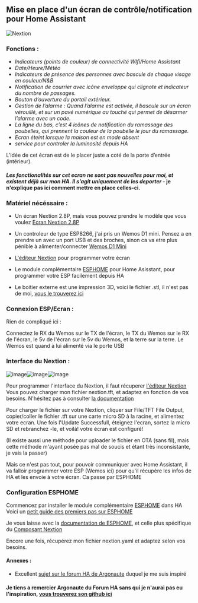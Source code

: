 ## Mise en place d'un écran de contrôle/notification pour Home Assistant


![Nextion](https://user-images.githubusercontent.com/35771339/225013109-b3ed8c40-9fef-4b1d-8148-c2848ab0bb86.jpeg)


### Fonctions : 

- *Indicateurs (points de couleur) de connectivité WIfi/Home Assistant*
- *Date/Heure/Météo*
- *Indicateurs de présence des personnes avec bascule de chaque visage en couleur/N&B*
- *Notification de courrier avec icône enveloppe qui clignote et indicateur du nombre de passages.*
- *Bouton d’ouverture du portail extérieur.*
- *Gestion de l’alarme : Quand l’alarme est activée, il bascule sur un écran vérouillé, et sur un pavé numérique au touché qui permet de désarmer l’alarme avec un code.*
- *La ligne du bas, c’est 4 icônes de notification du ramassage des poubelles, qui prennent la couleur de la poubelle le jour du ramassage.*
- *Ecran éteint lorsque la maison est en mode absent*
- *service pour controler la luminosité depuis HA*

L’idée de cet écran est de le placer juste a coté de la porte d’entrée (intérieur).

#### *Les fonctionalités sur cet ecran ne sont pas nouvelles pour moi, et existent déjà sur mon HA. Il s'agit uniquement de les deporter* - je n'explique pas ici comment mettre en place celles-ci.


### Matériel nécéssaire : 

- Un écran Nextion 2.8P, mais vous pouvez prendre le modèle que vous voulez
    [Ecran Nextion 2.8P](https://fr.aliexpress.com/item/4000593543479.html)
    
- Un controleur de type ESP8266, j'ai pris un Wemos D1 mini. Pensez a en prendre un avec un port USB et des broches, sinon ca va etre plus pénible à alimenter/connecter
    [Wemos D1 Mini](https://fr.aliexpress.com/item/32631693796.html)
    
- [L'éditeur Nextion](https://nextion.tech/nextion-editor/) pour programmer votre écran

- Le module complémentaire [ESPHOME](https://esphome.io/guides/getting_started_hassio.html) pour Home Asisstant, pour programmer votre ESP facilement depuis HA

- Le boitier externe est une impression 3D, voici le fichier .stl, il n'est pas de moi, [vous le trouverez ici](https://cults3d.com/fr/mod%C3%A8le-3d/divers/case-for-nextion-2-8-inches)
### Connexion ESP/Ecran :

 Rien de compliqué ici :
 
 Connectez le RX du Wemos sur le TX de l'écran, le TX du Wemos sur le RX de l'écran, le 5v de l'écran sur le 5v du Wemos, et la terre sur la terre.
 Le Wemos est quand à lui alimenté via le porte USB
 
 
 ### Interface du Nextion : 
 
 ![image](https://user-images.githubusercontent.com/35771339/225095754-c85a02aa-c55a-4bff-8a01-97f23bece094.png)![image](https://user-images.githubusercontent.com/35771339/225095383-daa44c48-be16-4f7a-8566-af4a89afb829.png)![image](https://user-images.githubusercontent.com/35771339/225095476-81ce4af2-d161-485c-97b5-003d50e8fdfd.png)


  Pour programmer l'interface du Nextion, il faut récuperer [l'éditeur Nextion](https://nextion.tech/nextion-editor/)
  Vous pouvez charger mon fichier nextion.tft, et adaptez en fonction de vos besoins. N'hésitez pas à consulter [la documentation](https://nextion.tech/editor_guide/)
  
  Pour charger le fichier sur votre Nextion, cliquer sur File/TFT File Output, copier/coller le fichier .tft sur une carte micro SD à la racine, et alimentez votre       ecran. Une fois l'Update Successfull, éteignez l'ecran, sortez la micro SD et rebranchez -le, et voilà! votre écran est configuré!
  
  (Il existe aussi une méthode pour uploader le fichier en OTA (sans fil), mais cette méthode m'ayant posée pas mal de soucis et étant très inconsistante, je vais la passer)
  
  Mais ce n'est pas tout, pour pouvoir communiquer avec Home Assistant, il va falloir programmer votre ESP (Wemos ici) pour qu'il récupère les infos de HA et les envoie à votre écran. Ca passe par ESPHOME
  
  ### Configuration ESPHOME
  
  Commencez par installer le module complémentaire [ESPHOME](https://esphome.io/guides/getting_started_hassio.html) dans HA
  Voici un [petit guide des premiers pas sur ESPHOME](https://hacf.fr/esphome_installation)
  
  Je vous laisse avec la [documentation de ESPHOME](https://esphome.io/), et celle plus spécifique du [Composant Nextion](https://esphome.io/components/display/nextion.html)
  
  Encore une fois, récupérez mon fichier nextion.yaml et adaptez selon vos besoins.
  
  #### Annexes : 
  
  - Excellent [sujet sur le forum HA de Argonaute](https://forum.hacf.fr/t/ecran-tactile-nextion-avec-esphome-deporter-vos-commandes/10622) duquel je me suis inspiré
  
  #### Je tiens a remercier Argonaute du Forum HA sans qui je n'aurai pas eu l'inspiration, [vous trouverez son github ici](https://github.com/argonaute199/Nextion28-home-assistant)
